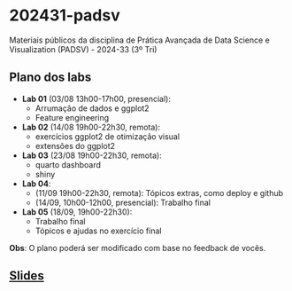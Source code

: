# 202431-padsv

Materiais públicos da disciplina de Prática Avançada de Data Science e Visualization (PADSV) - 2024-33 (3º Tri)

## Plano dos labs

- **Lab 01** (03/08 13h00-17h00, presencial):
    - Arrumação de dados e ggplot2
    - Feature engineering
- **Lab 02** (14/08 19h00-22h30, remota):
    - exercícios ggplot2 de otimização visual
    - extensões do ggplot2
- **Lab 03** (23/08 19h00-22h30, remota):
    - quarto dashboard
    - shiny
- **Lab 04**:
    - (11/09 19h00-22h30, remota): Tópicos extras, como deploy e github
    - (14/09, 10h00-12h00, presencial): Trabalho final
- **Lab 05** (18/09, 19h00-22h30):
    - Trabalho final
    - Tópicos e ajudas no exercício final

**Obs**: O plano poderá ser modificado com base no feedback de vocês.

## [Slides](https://padsInsper.github.io/202433-padsv/slides/)

